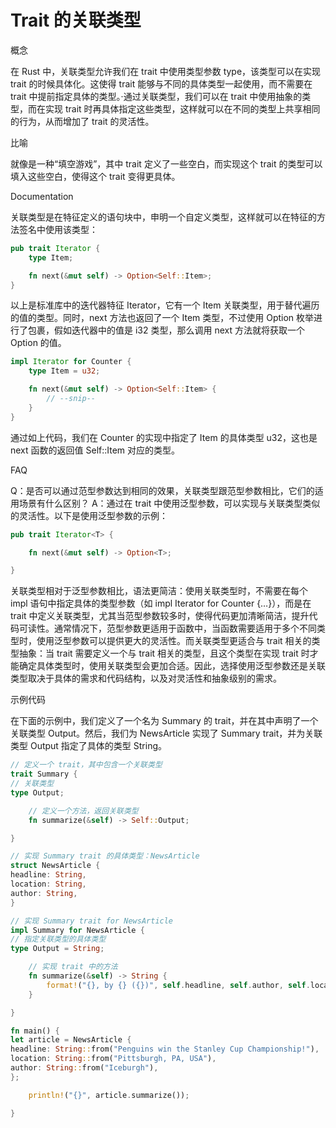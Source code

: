 # Trait 的关联类型

概念

在 Rust 中，关联类型允许我们在 trait 中使用类型参数 type，该类型可以在实现 trait 的时候具体化。这使得 trait 能够与不同的具体类型一起使用，而不需要在 trait 中提前指定具体的类型。·通过关联类型，我们可以在 trait 中使用抽象的类型，而在实现 trait 时再具体指定这些类型，这样就可以在不同的类型上共享相同的行为，从而增加了 trait 的灵活性。

比喻

就像是一种“填空游戏”，其中 trait 定义了一些空白，而实现这个 trait 的类型可以填入这些空白，使得这个 trait 变得更具体。

Documentation

关联类型是在特征定义的语句块中，申明一个自定义类型，这样就可以在特征的方法签名中使用该类型：

```rust
pub trait Iterator {
    type Item;

    fn next(&mut self) -> Option<Self::Item>;
}
```

以上是标准库中的迭代器特征 Iterator，它有一个 Item 关联类型，用于替代遍历的值的类型。同时，next 方法也返回了一个 Item 类型，不过使用 Option 枚举进行了包裹，假如迭代器中的值是 i32 类型，那么调用 next 方法就将获取一个 Option<i32> 的值。

```rust
impl Iterator for Counter {
    type Item = u32;

    fn next(&mut self) -> Option<Self::Item> {
        // --snip--
    }
}
```

通过如上代码，我们在 Counter 的实现中指定了 Item 的具体类型 u32，这也是 next 函数的返回值 Self::Item 对应的类型。

FAQ

Q：是否可以通过范型参数达到相同的效果，关联类型跟范型参数相比，它们的适用场景有什么区别？
A：通过在 trait 中使用泛型参数，可以实现与关联类型类似的灵活性。以下是使用泛型参数的示例：

```rust
pub trait Iterator<T> {

    fn next(&mut self) -> Option<T>;

}
```

关联类型相对于泛型参数相比，语法更简洁：使用关联类型时，不需要在每个 impl 语句中指定具体的类型参数（如 impl Iterator<u32> for Counter {…}），而是在 trait 中定义关联类型，尤其当范型参数较多时，使得代码更加清晰简洁，提升代码可读性。通常情况下，范型参数更适用于函数中，当函数需要适用于多个不同类型时，使用泛型参数可以提供更大的灵活性。而关联类型更适合与 trait 相关的类型抽象：当 trait 需要定义一个与 trait 相关的类型，且这个类型在实现 trait 时才能确定具体类型时，使用关联类型会更加合适。因此，选择使用泛型参数还是关联类型取决于具体的需求和代码结构，以及对灵活性和抽象级别的需求。

示例代码

在下面的示例中，我们定义了一个名为 Summary 的 trait，并在其中声明了一个关联类型 Output。然后，我们为 NewsArticle 实现了 Summary trait，并为关联类型 Output 指定了具体的类型 String。

```rust
// 定义一个 trait，其中包含一个关联类型
trait Summary {
// 关联类型
type Output;

    // 定义一个方法，返回关联类型
    fn summarize(&self) -> Self::Output;

}

// 实现 Summary trait 的具体类型：NewsArticle
struct NewsArticle {
headline: String,
location: String,
author: String,
}

// 实现 Summary trait for NewsArticle
impl Summary for NewsArticle {
// 指定关联类型的具体类型
type Output = String;

    // 实现 trait 中的方法
    fn summarize(&self) -> String {
        format!("{}, by {} ({})", self.headline, self.author, self.location)
    }

}

fn main() {
let article = NewsArticle {
headline: String::from("Penguins win the Stanley Cup Championship!"),
location: String::from("Pittsburgh, PA, USA"),
author: String::from("Iceburgh"),
};

    println!("{}", article.summarize());

}
```
